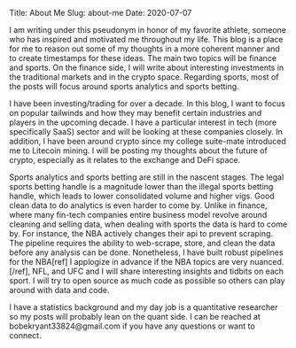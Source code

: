 Title: About Me
Slug: about-me
Date: 2020-07-07
<!--- Modified: 2017-11-27 12:30 -->
<!--- Category: About <br> -->
<!--- Tags: Introduction, Misc -->
<!--- Authors: Bobe Kryant -->
<!--- Summary: What does your post talk about? Write here. -->

<p>I am writing under this pseudonym in honor of my favorite athlete, someone who has inspired and motivated me throughout my life. This blog is a place for me to reason out some of my thoughts in a more coherent manner and to create timestamps for these ideas. The main two topics will be finance and sports.
On the finance side, I will write about interesting investments in the traditional markets and in the crypto space. Regarding sports, most of the posts will focus around 
sports analytics and sports betting. </p>

<p>
I have been investing/trading for over a decade. In this blog, I want to focus on popular tailwinds and how they may benefit certain industries and players in the upcoming decade.
I have a particular interest in tech (more specifically SaaS) sector and will be looking at these companies closely. In addition, I have been around crypto since my college suite-mate introduced me to Litecoin mining. I will be posting my thoughts about the future of crypto, especially as it relates to the exchange and DeFi space.
</p>

<p>
Sports analytics and sports betting are still in the nascent stages. The legal sports betting handle is  a magnitude lower than the illegal sports betting handle, which leads to lower consolidated volume and higher vigs. Good clean data to do analytics is even harder to come by.
Unlike in finance, where many fin-tech companies entire business model revolve around cleaning and selling data, when dealing with sports the data is hard to come by. 
For instance, the NBA actively changes their api to prevent scraping.
The pipeline requires the ability to web-scrape, store, and clean the data before any analysis can be done.
Nonetheless, I have built robust pipelines for the NBA[ref] I applogize in advance if the NBA topics are very nuanced.[/ref], NFL, and UFC and I will share interesting insights and tidbits on each sport. I will try to open source as much code as possible so others can play around with data and code.
</p>

<p>
I have a statistics background and my day job is a quantitative researcher so my posts will probably lean on the quant side. I can be reached at bobekryant33824@gmail.com if you have any questions or want to connect.
</p>

